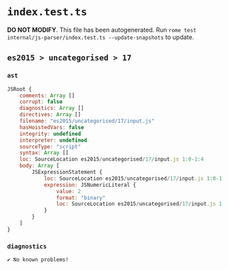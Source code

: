 # `index.test.ts`

**DO NOT MODIFY**. This file has been autogenerated. Run `rome test internal/js-parser/index.test.ts --update-snapshots` to update.

## `es2015 > uncategorised > 17`

### `ast`

```javascript
JSRoot {
	comments: Array []
	corrupt: false
	diagnostics: Array []
	directives: Array []
	filename: "es2015/uncategorised/17/input.js"
	hasHoistedVars: false
	integrity: undefined
	interpreter: undefined
	sourceType: "script"
	syntax: Array []
	loc: SourceLocation es2015/uncategorised/17/input.js 1:0-1:4
	body: Array [
		JSExpressionStatement {
			loc: SourceLocation es2015/uncategorised/17/input.js 1:0-1:4
			expression: JSNumericLiteral {
				value: 2
				format: "binary"
				loc: SourceLocation es2015/uncategorised/17/input.js 1:0-1:4
			}
		}
	]
}
```

### `diagnostics`

```
✔ No known problems!

```
